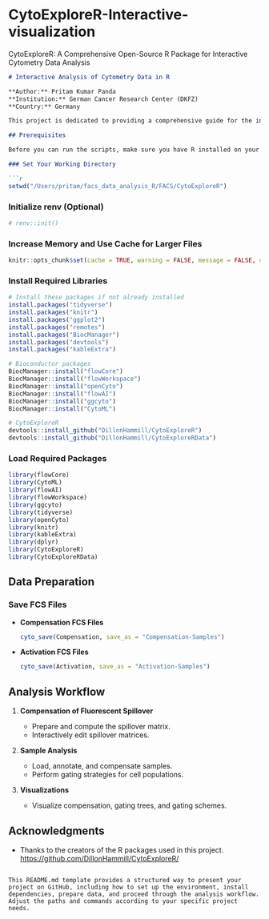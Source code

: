 # CytoExploreR-Interactive-visualization
CytoExploreR: A Comprehensive Open-Source R Package for Interactive Cytometry Data Analysis

```markdown
# Interactive Analysis of Cytometry Data in R

**Author:** Pritam Kumar Panda  
**Institution:** German Cancer Research Center (DKFZ)  
**Country:** Germany  

This project is dedicated to providing a comprehensive guide for the interactive analysis of cytometry data using R. It leverages a variety of R packages to preprocess, analyze, and visualize cytometry data effectively.

## Prerequisites

Before you can run the scripts, make sure you have R installed on your system. You will also need to install some dependencies.

### Set Your Working Directory

```r
setwd("/Users/pritam/facs_data_analysis_R/FACS/CytoExploreR")
```

### Initialize renv (Optional)

```r
# renv::init()
```

### Increase Memory and Use Cache for Larger Files

```r
knitr::opts_chunk$set(cache = TRUE, warning = FALSE, message = FALSE, cache.lazy = FALSE)
```

### Install Required Libraries

```r
# Install these packages if not already installed
install.packages("tidyverse")
install.packages("knitr")
install.packages("ggplot2")
install.packages("remotes")
install.packages("BiocManager")
install.packages("devtools")
install.packages("kableExtra")

# Bioconductor packages
BiocManager::install("flowCore")
BiocManager::install("flowWorkspace")
BiocManager::install("openCyto")
BiocManager::install("flowAI")
BiocManager::install("ggcyto")
BiocManager::install("CytoML")

# CytoExploreR
devtools::install_github("DillonHammill/CytoExploreR")
devtools::install_github("DillonHammill/CytoExploreRData")
```

### Load Required Packages

```r
library(flowCore)
library(CytoML)
library(flowAI)
library(flowWorkspace)
library(ggcyto)
library(tidyverse)
library(openCyto)
library(knitr)
library(kableExtra)
library(dplyr)
library(CytoExploreR)
library(CytoExploreRData)
```

## Data Preparation

### Save FCS Files

- **Compensation FCS Files**

  ```r
  cyto_save(Compensation, save_as = "Compensation-Samples")
  ```

- **Activation FCS Files**

  ```r
  cyto_save(Activation, save_as = "Activation-Samples")
  ```

## Analysis Workflow

1. **Compensation of Fluorescent Spillover**

   - Prepare and compute the spillover matrix.
   - Interactively edit spillover matrices.

2. **Sample Analysis**

   - Load, annotate, and compensate samples.
   - Perform gating strategies for cell populations.

3. **Visualizations**

   - Visualize compensation, gating trees, and gating schemes.


## Acknowledgments

- Thanks to the creators of the R packages used in this project. https://github.com/DillonHammill/CytoExploreR/
```

This README.md template provides a structured way to present your project on GitHub, including how to set up the environment, install dependencies, prepare data, and proceed through the analysis workflow. Adjust the paths and commands according to your specific project needs.
